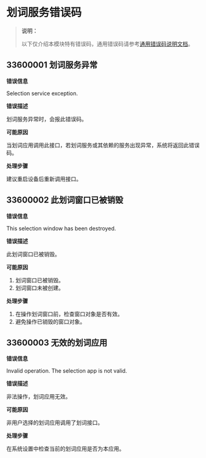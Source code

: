 # 划词服务错误码

<!--Kit: Basic Services Kit-->
<!--Subsystem: SelectionInput-->
<!--Owner: @no86-->
<!--Designer: @mmwwbb-->
<!--Tester: @dong-dongzhen-->
<!--Adviser: @fang-jinxu-->

> **说明：**
>
> 以下仅介绍本模块特有错误码，通用错误码请参考[通用错误码说明文档](../errorcode-universal.md)。

## 33600001 划词服务异常

**错误信息**

Selection service exception.

**错误描述**

划词服务异常时，会报此错误码。

**可能原因**

当划词应用调用此接口，若划词服务或其依赖的服务出现异常，系统将返回此错误码。

**处理步骤**

建议重启设备后重新调用接口。

## 33600002 此划词窗口已被销毁

**错误信息**

This selection window has been destroyed.

**错误描述**

此划词窗口已被销毁。

**可能原因**

1. 划词窗口已被销毁。
2. 划词窗口未被创建。

**处理步骤**

1. 在操作划词窗口前，检查窗口对象是否有效。
2. 避免操作已销毁的窗口对象。

## 33600003 无效的划词应用

**错误信息**

Invalid operation. The selection app is not valid.

**错误描述**

非法操作，划词应用无效。

**可能原因**

非用户选择的划词应用调用了划词接口。

**处理步骤**

在系统设置中检查当前的划词应用是否为本应用。
